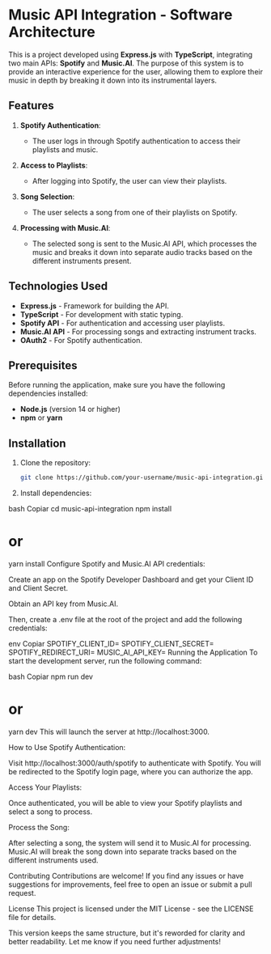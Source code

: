# Music API Integration - Software Architecture

This is a project developed using **Express.js** with **TypeScript**, integrating two main APIs: **Spotify** and **Music.AI**. The purpose of this system is to provide an interactive experience for the user, allowing them to explore their music in depth by breaking it down into its instrumental layers.

## Features

1. **Spotify Authentication**:
   - The user logs in through Spotify authentication to access their playlists and music.
   
2. **Access to Playlists**:
   - After logging into Spotify, the user can view their playlists.
   
3. **Song Selection**:
   - The user selects a song from one of their playlists on Spotify.
   
4. **Processing with Music.AI**:
   - The selected song is sent to the Music.AI API, which processes the music and breaks it down into separate audio tracks based on the different instruments present.

## Technologies Used

- **Express.js** - Framework for building the API.
- **TypeScript** - For development with static typing.
- **Spotify API** - For authentication and accessing user playlists.
- **Music.AI API** - For processing songs and extracting instrument tracks.
- **OAuth2** - For Spotify authentication.

## Prerequisites

Before running the application, make sure you have the following dependencies installed:

- **Node.js** (version 14 or higher)
- **npm** or **yarn**

## Installation

1. Clone the repository:
   ```bash
   git clone https://github.com/your-username/music-api-integration.git
   
2. Install dependencies:

bash
Copiar
cd music-api-integration
npm install
# or
yarn install
Configure Spotify and Music.AI API credentials:

Create an app on the Spotify Developer Dashboard and get your Client ID and Client Secret.

Obtain an API key from Music.AI.

Then, create a .env file at the root of the project and add the following credentials:

env
Copiar
SPOTIFY_CLIENT_ID=<your-client-id>
SPOTIFY_CLIENT_SECRET=<your-client-secret>
SPOTIFY_REDIRECT_URI=<your-redirect-uri>
MUSIC_AI_API_KEY=<your-music-ai-api-key>
Running the Application
To start the development server, run the following command:

bash
Copiar
npm run dev
# or
yarn dev
This will launch the server at http://localhost:3000.

How to Use
Spotify Authentication:

Visit http://localhost:3000/auth/spotify to authenticate with Spotify. You will be redirected to the Spotify login page, where you can authorize the app.

Access Your Playlists:

Once authenticated, you will be able to view your Spotify playlists and select a song to process.

Process the Song:

After selecting a song, the system will send it to Music.AI for processing. Music.AI will break the song down into separate tracks based on the different instruments used.

Contributing
Contributions are welcome! If you find any issues or have suggestions for improvements, feel free to open an issue or submit a pull request.

License
This project is licensed under the MIT License - see the LICENSE file for details.

This version keeps the same structure, but it's reworded for clarity and better readability. Let me know if you need further adjustments!
